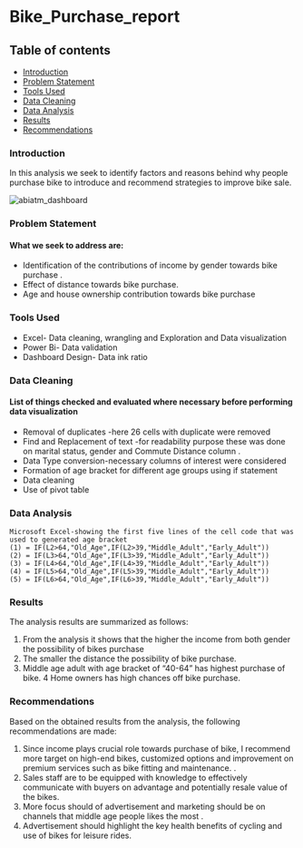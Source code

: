 # Bike_Purchase_report
## Table of contents 
- [Introduction](#introduction)
- [Problem Statement](#problem-statement)
- [Tools Used](#tools-used)
- [Data Cleaning](#data-cleaning)
- [Data Analysis](#data-analysis)
- [Results](#results)
- [Recommendations](#recommendations)
### Introduction
In this analysis we seek to identify factors and reasons behind why people purchase bike to introduce and recommend strategies to improve bike sale.

![abiatm_dashboard](https://github.com/Abiatm/Bike-Sale_Report/assets/153201833/45f05ee0-0ff9-468a-86f7-272dd61c0bd1)


### Problem Statement
#### What we seek to address are:
- Identification of the contributions of income by gender towards bike purchase .
- Effect of distance towards bike purchase.
- Age and house ownership contribution towards bike purchase

### Tools Used
- Excel- Data cleaning, wrangling and Exploration and Data visualization
- Power Bi- Data validation
- Dashboard Design- Data ink ratio

 ### Data Cleaning
 #### List of things checked and evaluated where necessary before performing data visualization
 
 - Removal of duplicates -here 26 cells with duplicate were removed
 - Find and Replacement of text -for readability purpose these was done on marital status, gender and Commute Distance column .
 - Data Type conversion-necessary columns of interest were considered
 - Formation of age bracket for different age groups using if statement
 - Data cleaning
 - Use of pivot table
 ### Data Analysis
```
Microsoft Excel-showing the first five lines of the cell code that was used to generated age bracket
(1)	= IF(L2>64,"Old_Age",IF(L2>39,"Middle_Adult","Early_Adult"))
(2)	= IF(L3>64,"Old_Age",IF(L3>39,"Middle_Adult","Early_Adult"))
(3)	= IF(L4>64,"Old_Age",IF(L4>39,"Middle_Adult","Early_Adult"))
(4)	= IF(L5>64,"Old_Age",IF(L5>39,"Middle_Adult","Early_Adult"))
(5)	= IF(L6>64,"Old_Age",IF(L6>39,"Middle_Adult","Early_Adult"))
```
### Results
The analysis results are summarized as follows:
1.	From the analysis it shows that the higher the income  from both gender the possibility of bikes purchase
2.	The smaller the distance the possibility of bike purchase.
3.	Middle age adult with age bracket of “40-64” has highest purchase of bike.
4            Home owners has high chances off bike purchase.

### Recommendations
Based on the obtained results from the analysis, the following recommendations are made:
1.	Since income plays crucial role towards purchase of bike, I recommend more target on high-end bikes, customized options and improvement on premium services such as bike fitting and maintenance. .
2.	Sales staff are to be equipped with knowledge to effectively communicate with buyers on advantage and potentially resale value of the bikes.
3.	More focus should of advertisement and marketing should be on channels that middle age people likes the most . 
4.   Advertisement  should highlight the key health benefits of cycling and use of bikes for leisure rides.

